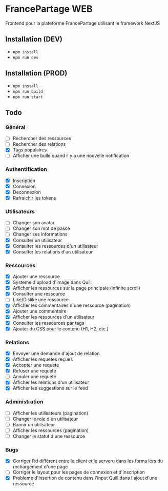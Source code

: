 # FrancePartage WEB

Frontend pour la plateforme FrancePartage utilisant le framework NextJS

## Installation (DEV)

- ```npm install```
- ```npm run dev```

## Installation (PROD)

- ```npm install```
- ```npm run build```
- ```npm run start```

## Todo

### Général

- [ ] Rechercher des ressources
- [ ] Rechercher des relations
- [x] Tags populaires
- [ ] Afficher une bulle quand il y a une nouvelle notification
  
### Authentification

- [x] Inscription
- [x] Connexion
- [x] Deconnexion
- [X] Rafraichir les tokens

 ### Utilisateurs

 - [ ] Changer son avatar
 - [ ] Changer son mot de passe
 - [ ] Changer ses informations
 - [x] Consulter un utilisateur
 - [x] Consulter les ressources d'un utilisateur
 - [x] Consulter les relations d'un utilisateur

### Ressources

- [x] Ajouter une ressource
- [x] Systeme d'upload d'image dans Quill
- [x] Afficher les ressources sur la page principale (infinite scroll)
- [x] Consulter une ressource
- [ ] Like/Dislike une ressource
- [x] Afficher les commentaires d'une ressource (pagination)
- [x] Ajouter une commentaire
- [x] Afficher les ressources d'un utilisateur
- [x] Consulter les ressources par tags
- [x] Ajouter du CSS pour le contenu (H1, H2, etc.)

### Relations

- [x] Envoyer une demande d'ajout de relation
- [x] Afficher les requetes reçues
- [x] Accepter une requete
- [x] Refuser une requete
- [ ] Annuler une requete
- [x] Afficher les relations d'un utilisateur
- [x] Afficher les suggestions sur le feed

### Administration

- [ ] Afficher les utilisateurs (pagination)
- [ ] Changer le role d'un utilisateur
- [ ] Bannir un utilisateur
- [ ] Afficher les ressources (pagination)
- [ ] Changer le statut d'une ressource

### Bugs

- [x] Corriger l'id différent entre le client et le serveru dans les forms lors du rechargement d'une page
- [ ] Corriger le layout pour les pages de connexion et d'inscription
- [x] Probleme d'insertion de contenu dans l'input Quill dans l'ajout d'une ressource
